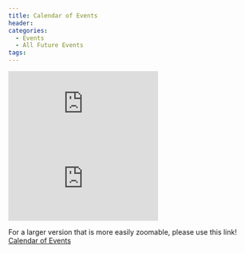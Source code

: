 ```yaml
---
title: Calendar of Events
header:
categories:
  - Events
  - All Future Events
tags:
---
```


![Future Events](https://lwvpullman.org/assets/PDFs/LWV_Pullman_2021-22_calendar_v12_pg1.pdf)
![Future Events](https://lwvpullman.org/assets/PDFs/LWV_Pullman_2021-22_calendar_v12_pg2.pdf)

For a larger version that is more easily zoomable, please use this link! [Calendar of Events](https://lwvpullman.org/assets/PDFs/LWV_Pullman_2021-22_calendar_v12.pdf)
